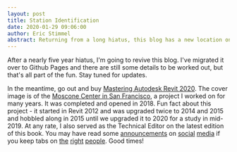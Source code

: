 ```yaml
---
layout: post
title: Station Identification
date: 2020-01-29 09:06:00
author: Eric Stimmel
abstract: Returning from a long hiatus, this blog has a new location on Github Pages.
---
```


After a nearly five year hiatus, I'm going to revive this blog. I've migrated it over to Github Pages and there are still some details to be worked out, but that's all part of the fun. Stay tuned for updates. 

In the meantime, go out and buy [Mastering Autodesk Revit 2020](https://www.wiley.com/en-us/Mastering+Autodesk+Revit+2020-p-9781119570127). The cover image is of the [Moscone Center in San Francisco](https://www.som.com/projects/moscone_center_expansion_and_improvement), a project I worked on for many years. It was completed and opened in 2018. Fun fact about this project - it started in Revit 2012 and was upgraded twice to 2014 and 2015 and hobbled along in 2015 until we upgraded it to 2020 for a study in mid-2019. At any rate, I also served as the Technical Editor on the latest edition of this book. You may have read some [announcements](https://www.facebook.com/102115093165238/posts/2390810914295633) on [social](https://www.linkedin.com/posts/marcus-kim-52b75211_finally-wrapping-up-the-final-proof-reviews-activity-6562549878885531648-kNdU) [media](https://www.linkedin.com/posts/robertyori_mastering-autodesk-revit-2020-activity-6612842829540544512-fYRF) if you keep tabs on [the](https://www.linkedin.com/in/lance-kirby-9a538512/) [right](https://www.linkedin.com/in/marcus-kim-52b75211/) [people](https://www.linkedin.com/in/robertyori/). Good times!